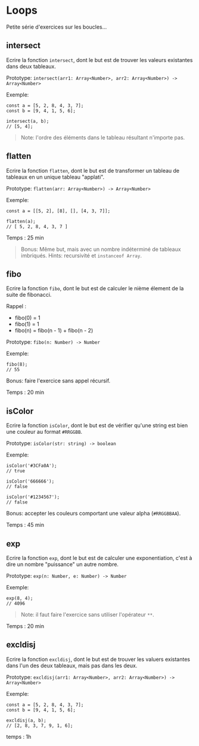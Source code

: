 # Loops

Petite série d'exercices sur les boucles...

## intersect

Ecrire la fonction `intersect`, dont le but est de trouver les valeurs
existantes dans deux tableaux.

Prototype: `intersect(arr1: Array<Number>, arr2: Array<Number>) -> Array<Number>`

Exemple:
```
const a = [5, 2, 8, 4, 3, 7];
const b = [9, 4, 1, 5, 6];

intersect(a, b);
// [5, 4];
```

> Note: l'ordre des éléments dans le tableau résultant n'importe pas.

## flatten

Ecrire la fonction `flatten`, dont le but est de transformer un tableau de
tableaux en un unique tableau "applati".

Prototype: `flatten(arr: Array<Number>) -> Array<Number>`

Exemple:
```
const a = [[5, 2], [8], [], [4, 3, 7]];

flatten(a);
// [ 5, 2, 8, 4, 3, 7 ]
```

Temps : 25 min

> Bonus: Même but, mais avec un nombre indéterminé de tableaux imbriqués.
> Hints: recursivité et `instanceof Array`.

## fibo

Ecrire la fonction `fibo`, dont le but est de calculer le nième élement de la
suite de fibonacci.

Rappel :
- fibo(0) = 1
- fibo(1) = 1
- fibo(n) = fibo(n - 1) + fibo(n - 2)

Prototype: `fibo(n: Number) -> Number`

Exemple:
```
fibo(8);
// 55
```

Bonus: faire l'exercice sans appel récursif.

Temps : 20 min

## isColor

Ecrire la fonction `isColor`, dont le but est de vérifier qu'une string est bien
une couleur au format `#RRGGBB`.

Prototype: `isColor(str: string) -> boolean`

Exemple:
```
isColor('#3CFa0A');
// true

isColor('666666');
// false

isColor('#1234567');
// false
```

Bonus: accepter les couleurs comportant une valeur alpha (`#RRGGBBAA`).

Temps : 45 min

## exp

Ecrire la fonction `exp`, dont le but est de calculer une exponentiation, c'est
à dire un nombre "puissance" un autre nombre.

Prototype: `exp(n: Number, e: Number) -> Number`

Exemple:
```
exp(8, 4);
// 4096
```

> Note: il faut faire l'exercice sans utiliser l'opérateur `**`.

Temps : 20 min

## excldisj

Ecrire la fonction `excldisj`, dont le but est de trouver les valuers
existantes dans l'un des deux tableaux, mais pas dans les deux.

Prototype: `excldisj(arr1: Array<Number>, arr2: Array<Number>) -> Array<Number>`

Exemple:
```
const a = [5, 2, 8, 4, 3, 7];
const b = [9, 4, 1, 5, 6];

excldisj(a, b);
// [2, 8, 3, 7, 9, 1, 6];
```

temps : 1h